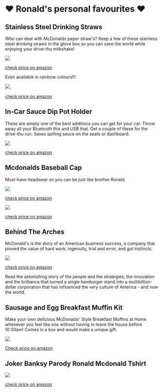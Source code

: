 # ❤️ Ronald's personal favourites  ❤️

<!-- Google Tag Manager -->
<script>(function(w,d,s,l,i){w[l]=w[l]||[];w[l].push({'gtm.start':
new Date().getTime(),event:'gtm.js'});var f=d.getElementsByTagName(s)[0],
j=d.createElement(s),dl=l!='dataLayer'?'&l='+l:'';j.async=true;j.src=
'https://www.googletagmanager.com/gtm.js?id='+i+dl;f.parentNode.insertBefore(j,f);
})(window,document,'script','dataLayer','GTM-P7X5ND4');</script>
<!-- End Google Tag Manager -->

<!-- Google Tag Manager (noscript) -->
<noscript><iframe src="https://www.googletagmanager.com/ns.html?id=GTM-P7X5ND4"
height="0" width="0" style="display:none;visibility:hidden"></iframe></noscript>
<!-- End Google Tag Manager (noscript) -->


## Stainless Steel Drinking Straws

Who can deal with McDonalds paper straw's? Keep a few of these stainless steel drinking straws in the glove box so you can save the world while enjoying your drive-thu milkshake!

<a target="_blank"  href="https://www.amazon.co.uk/gp/product/B076DFKM2J/ref=as_li_tl?ie=UTF8&camp=1634&creative=6738&creativeASIN=B076DFKM2J&linkCode=as2&tag=globalarches-21&linkId=d6f2c7b572e056342adfc0bbd8068896"><img border="0" src="//ws-eu.amazon-adsystem.com/widgets/q?_encoding=UTF8&MarketPlace=GB&ASIN=B076DFKM2J&ServiceVersion=20070822&ID=AsinImage&WS=1&Format=_SL250_&tag=globalarches-21" onclick="gtag('event', 'click-amz-link', { 'event_category': 'link-img', 'event_label': 'amz-asin-B076DFKM2J' });"></a><img src="//ir-uk.amazon-adsystem.com/e/ir?t=globalarches-21&l=am2&o=2&a=B076DFKM2J" width="1" height="1" border="0" alt="" style="border:none !important; margin:0px !important;" />

<a href="https://www.amazon.co.uk/gp/product/B076DFKM2J/ref=as_li_tl?ie=UTF8&camp=1634&creative=6738&creativeASIN=B076DFKM2J&linkCode=as2&tag=globalarches-21&linkId=d6f2c7b572e056342adfc0bbd8068896" onclick="gtag('event', 'click-amz-link', { 'event_category': 'link-checkamz', 'event_label': 'amz-asin-B076DFKM2J' });" >check price on amazon</a>

Even available in rainbow colours!!!

<a target="_blank"  href="https://www.amazon.co.uk/gp/product/B07L6BJD3D/ref=as_li_tl?ie=UTF8&camp=1634&creative=6738&creativeASIN=B07L6BJD3D&linkCode=as2&tag=globalarches-21&linkId=1c6e1cf8c5326582475571166302211a"><img border="0" src="//ws-eu.amazon-adsystem.com/widgets/q?_encoding=UTF8&MarketPlace=GB&ASIN=B07L6BJD3D&ServiceVersion=20070822&ID=AsinImage&WS=1&Format=_SL250_&tag=globalarches-21" onclick="gtag('event', 'click-amz-link', { 'event_category': 'link-img', 'event_label': 'amz-asin-B07L6BJD3D' });"> </a><img src="//ir-uk.amazon-adsystem.com/e/ir?t=globalarches-21&l=am2&o=2&a=B07L6BJD3D" width="1" height="1" border="0" alt="" style="border:none !important; margin:0px !important;" />

<a href="https://www.amazon.co.uk/gp/product/B07L6BJD3D/ref=as_li_tl?ie=UTF8&camp=1634&creative=6738&creativeASIN=B07L6BJD3D&linkCode=as2&tag=globalarches-21&linkId=1c6e1cf8c5326582475571166302211a" onclick="gtag('event', 'click-amz-link', { 'event_category': 'link-checkamz', 'event_label': 'amz-asin-B07L6BJD3D' });">check price on amazon</a>


## In-Car Sauce Dip Pot Holder
These are simply one of the best additions you can get for your car. Throw away all your Bluetooth this and USB that. Get a couple of these for the drive-thu run. Saves spilling sauce on the seats or dashboard. 

<a target="_blank"  href="https://www.amazon.co.uk/gp/product/B07BZYQ68J/ref=as_li_tl?ie=UTF8&camp=1634&creative=6738&creativeASIN=B07BZYQ68J&linkCode=as2&tag=globalarches-21&linkId=fb4bf48fc7efdf3a3e47c9475660e38d"><img border="0" src="//ws-eu.amazon-adsystem.com/widgets/q?_encoding=UTF8&MarketPlace=GB&ASIN=B07BZYQ68J&ServiceVersion=20070822&ID=AsinImage&WS=1&Format=_SL250_&tag=globalarches-21" onclick="gtag('event', 'click-amz-link', { 'event_category': 'link-img', 'event_label': 'amz-asin-B07BZYQ68J' });" ></a><img src="//ir-uk.amazon-adsystem.com/e/ir?t=globalarches-21&l=am2&o=2&a=B07BZYQ68J" width="1" height="1" border="0" alt="" style="border:none !important; margin:0px !important;" />

<a href="https://www.amazon.co.uk/gp/product/B07BZYQ68J/ref=as_li_tl?ie=UTF8&camp=1634&creative=6738&creativeASIN=B07BZYQ68J&linkCode=as2&tag=globalarches-21&linkId=fb4bf48fc7efdf3a3e47c9475660e38d" onclick="gtag('event', 'click-amz-link', { 'event_category': 'link-checkamz', 'event_label': 'amz-asin-B07BZYQ68J' });" >check price on amazon</a>


## Mcdonalds Baseball Cap

Must-have headwear so you can be just like brother Ronald.

<a target="_blank"  href="https://www.amazon.co.uk/gp/product/B01JS3J1YK/ref=as_li_tl?ie=UTF8&camp=1634&creative=6738&creativeASIN=B01JS3J1YK&linkCode=as2&tag=globalarches-21&linkId=babc3576eec731928f34abd689e1c70d"><img border="0" src="//ws-eu.amazon-adsystem.com/widgets/q?_encoding=UTF8&MarketPlace=GB&ASIN=B01JS3J1YK&ServiceVersion=20070822&ID=AsinImage&WS=1&Format=_SL250_&tag=globalarches-21" onclick="gtag('event', 'click-amz-link', { 'event_category': 'link-img', 'event_label': 'amz-asin-B01JS3J1YK' });" ></a><img src="//ir-uk.amazon-adsystem.com/e/ir?t=globalarches-21&l=am2&o=2&a=B01JS3J1YK" width="1" height="1" border="0" alt="" style="border:none !important; margin:0px !important;" />

<a href="https://www.amazon.co.uk/gp/product/B01JS3J1YK/ref=as_li_tl?ie=UTF8&camp=1634&creative=6738&creativeASIN=B01JS3J1YK&linkCode=as2&tag=globalarches-21&linkId=babc3576eec731928f34abd689e1c70d" onclick="gtag('event', 'click-amz-link', { 'event_category': 'link-checkamz', 'event_label': 'amz-asin-B01JS3J1YK' });" >check price on amazon</a>

<a target="_blank"  href="https://www.amazon.co.uk/gp/product/B01MED1HW1/ref=as_li_tl?ie=UTF8&camp=1634&creative=6738&creativeASIN=B01MED1HW1&linkCode=as2&tag=globalarches-21&linkId=bae9be05197843006b652d9658638f0a"><img border="0" src="//ws-eu.amazon-adsystem.com/widgets/q?_encoding=UTF8&MarketPlace=GB&ASIN=B01MED1HW1&ServiceVersion=20070822&ID=AsinImage&WS=1&Format=_SL250_&tag=globalarches-21" onclick="gtag('event', 'click-amz-link', { 'event_category': 'link-img', 'event_label': 'amz-asin-B01MED1HW1' });"></a><img src="//ir-uk.amazon-adsystem.com/e/ir?t=globalarches-21&l=am2&o=2&a=B01MED1HW1" width="1" height="1" border="0" alt="" style="border:none !important; margin:0px !important;" />

<a href="https://www.amazon.co.uk/gp/product/B01MED1HW1/ref=as_li_tl?ie=UTF8&camp=1634&creative=6738&creativeASIN=B01MED1HW1&linkCode=as2&tag=globalarches-21&linkId=bae9be05197843006b652d9658638f0a" onclick="gtag('event', 'click-amz-link', { 'event_category': 'link-checkamz', 'event_label': 'amz-asin-B01MED1HW1' });">check price on amazon</a>


## Behind The Arches

McDonald's is the story of an American business success, a company that proved the value of hard work, ingenuity, trial and error, and gut instincts.

<a target="_blank"  href="https://www.amazon.co.uk/gp/product/0553347594/ref=as_li_tl?ie=UTF8&camp=1634&creative=6738&creativeASIN=0553347594&linkCode=as2&tag=globalarches-21&linkId=f66aed1d21383880c63de832f31bbadc"><img border="0" src="//ws-eu.amazon-adsystem.com/widgets/q?_encoding=UTF8&MarketPlace=GB&ASIN=0553347594&ServiceVersion=20070822&ID=AsinImage&WS=1&Format=_SL250_&tag=globalarches-21" onclick="gtag('event', 'click-amz-link', { 'event_category': 'link-img', 'event_label': 'amz-asin-0553347594' });" ></a><img src="//ir-uk.amazon-adsystem.com/e/ir?t=globalarches-21&l=am2&o=2&a=0553347594" width="1" height="1" border="0" alt="" style="border:none !important; margin:0px !important;" />

<a href="https://www.amazon.co.uk/gp/product/0553347594/ref=as_li_tl?ie=UTF8&camp=1634&creative=6738&creativeASIN=0553347594&linkCode=as2&tag=globalarches-21&linkId=f66aed1d21383880c63de832f31bbadc" onclick="gtag('event', 'click-amz-link', { 'event_category': 'link-checkamz', 'event_label': 'amz-asin-0553347594' });">check price on amazon</a>

Read the astonishing story of the people and the strategies, the innovation and the brilliance that turned a single hamburger stand into a multibillion-dollar corporation that has influenced the very culture of America - and now the world.


## Sausage and Egg Breakfast Muffin Kit

Make your own delicious McDonalds' Style Breakfast Muffins at Home whenever you feel like one without having to leave the house before 10:30am! Comes in a box and would make a unique gift.

<a target="_blank"  href="https://www.amazon.co.uk/gp/product/B005CQ08XQ/ref=as_li_tl?ie=UTF8&camp=1634&creative=6738&creativeASIN=B005CQ08XQ&linkCode=as2&tag=globalarches-21&linkId=6f9328f8d68887060078681ce764dd5c"><img border="0" src="//ws-eu.amazon-adsystem.com/widgets/q?_encoding=UTF8&MarketPlace=GB&ASIN=B005CQ08XQ&ServiceVersion=20070822&ID=AsinImage&WS=1&Format=_SL250_&tag=globalarches-21" 
onclick="gtag('event', 'click-amz-link', { 'event_category': 'link-img', 'event_label': 'amz-asin-B005CQ08XQ' });" ></a><img src="//ir-uk.amazon-adsystem.com/e/ir?t=globalarches-21&l=am2&o=2&a=B005CQ08XQ" width="1" height="1" border="0" alt="" style="border:none !important; margin:0px !important;" />

<a href="https://www.amazon.co.uk/gp/product/B005CQ08XQ/ref=as_li_tl?ie=UTF8&camp=1634&creative=6738&creativeASIN=B005CQ08XQ&linkCode=as2&tag=globalarches-21&linkId=6f9328f8d68887060078681ce764dd5c" onclick="gtag('event', 'click-amz-link', { 'event_category': 'link-checkamz', 'event_label': 'amz-asin-B005CQ08XQ' });">Check price on amazon</a>


## Joker Banksy Parody Ronald Mcdonald Tshirt

<a target="_blank"  href="https://www.amazon.co.uk/gp/product/B01552V5OM/ref=as_li_tl?ie=UTF8&camp=1634&creative=6738&creativeASIN=B01552V5OM&linkCode=as2&tag=globalarches-21&linkId=bc6bb0320732524cbea486707dbaff91"><img border="0" src="//ws-eu.amazon-adsystem.com/widgets/q?_encoding=UTF8&MarketPlace=GB&ASIN=B01552V5OM&ServiceVersion=20070822&ID=AsinImage&WS=1&Format=_SL250_&tag=globalarches-21" onclick="gtag('event', 'click-amz-link', { 'event_category': 'link-img', 'event_label': 'amz-asin-B01552V5OM' });"></a><img src="//ir-uk.amazon-adsystem.com/e/ir?t=globalarches-21&l=am2&o=2&a=B01552V5OM" width="1" height="1" border="0" alt="" style="border:none !important; margin:0px !important;" />

<a href="https://www.amazon.co.uk/gp/product/B01552V5OM/ref=as_li_tl?ie=UTF8&camp=1634&creative=6738&creativeASIN=B01552V5OM&linkCode=as2&tag=globalarches-21&linkId=bc6bb0320732524cbea486707dbaff91" onclick="gtag('event', 'click-amz-link', { 'event_category': 'link-checkamz', 'event_label': 'amz-asin-B01552V5OM' });">check price on amazon</a>



